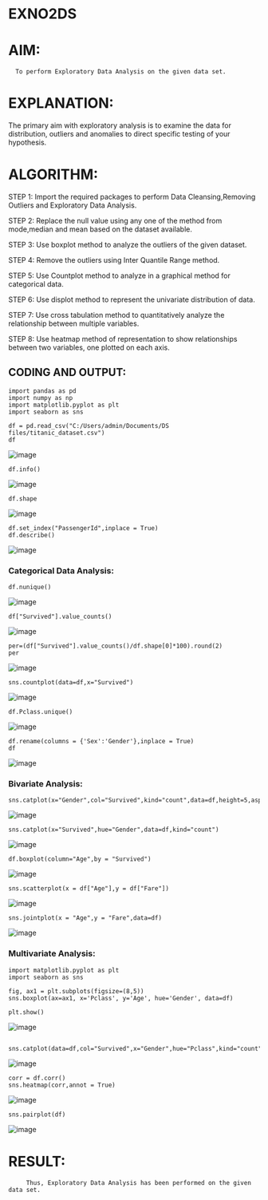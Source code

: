 # EXNO2DS
# AIM:
      To perform Exploratory Data Analysis on the given data set.
      
# EXPLANATION:
  The primary aim with exploratory analysis is to examine the data for distribution, outliers and anomalies to direct specific testing of your hypothesis.
  
# ALGORITHM:
STEP 1: Import the required packages to perform Data Cleansing,Removing Outliers and Exploratory Data Analysis.

STEP 2: Replace the null value using any one of the method from mode,median and mean based on the dataset available.

STEP 3: Use boxplot method to analyze the outliers of the given dataset.

STEP 4: Remove the outliers using Inter Quantile Range method.

STEP 5: Use Countplot method to analyze in a graphical method for categorical data.

STEP 6: Use displot method to represent the univariate distribution of data.

STEP 7: Use cross tabulation method to quantitatively analyze the relationship between multiple variables.

STEP 8: Use heatmap method of representation to show relationships between two variables, one plotted on each axis.

## CODING AND OUTPUT:
```
import pandas as pd
import numpy as np
import matplotlib.pyplot as plt
import seaborn as sns

df = pd.read_csv("C:/Users/admin/Documents/DS files/titanic_dataset.csv")
df
```

![image](https://github.com/user-attachments/assets/d390c47e-9824-4f3d-ad75-e30f558b71cb)

```
df.info()
```

![image](https://github.com/user-attachments/assets/29cd4a3d-f61a-4131-b4dd-faaeafa85a6c)

```
df.shape
```

![image](https://github.com/user-attachments/assets/cdcaa4ec-bc72-454c-ba74-1ce5db46feb0)

```
df.set_index("PassengerId",inplace = True)
df.describe()
```

![image](https://github.com/user-attachments/assets/31a7d3d9-fe28-4c96-a06c-388ce43327c4)

### Categorical Data Analysis:
```
df.nunique()
```

![image](https://github.com/user-attachments/assets/75975f59-31e4-4ed2-8242-27496eb023b1)

```
df["Survived"].value_counts()
```

![image](https://github.com/user-attachments/assets/98630691-e7d6-4b02-bbff-45321d869a70)

```
per=(df["Survived"].value_counts()/df.shape[0]*100).round(2)
per
```

![image](https://github.com/user-attachments/assets/e5714a29-3b4b-4193-94d0-daa4f63bc58d)

```
sns.countplot(data=df,x="Survived")
```

![image](https://github.com/user-attachments/assets/a84e95bb-a43e-4a46-a993-6aeaddfe1abf)

```
df.Pclass.unique()
```

![image](https://github.com/user-attachments/assets/413f815a-de2c-4839-bdf5-e652a4289f0a)

```
df.rename(columns = {'Sex':'Gender'},inplace = True)
df
```

![image](https://github.com/user-attachments/assets/c2389ccd-4549-470e-8459-9eddefcae11d)

### Bivariate Analysis:
```
sns.catplot(x="Gender",col="Survived",kind="count",data=df,height=5,aspect=.7)
```

![image](https://github.com/user-attachments/assets/6788947d-4d2b-48fd-9196-a1d9ece0d709)

```
sns.catplot(x="Survived",hue="Gender",data=df,kind="count")
```

![image](https://github.com/user-attachments/assets/864baa3b-fa91-482d-b635-ab56fce81189)

```
df.boxplot(column="Age",by = "Survived")
```

![image](https://github.com/user-attachments/assets/e83c7ad9-ff8c-43af-8e24-e6a26f0d33ed)

```
sns.scatterplot(x = df["Age"],y = df["Fare"])
```

![image](https://github.com/user-attachments/assets/e2efc271-5576-4568-a2fc-27ef7e6dcfc8)

```
sns.jointplot(x = "Age",y = "Fare",data=df)
```

![image](https://github.com/user-attachments/assets/a3dde832-44f9-4708-b5c2-63866e60fbde)

### Multivariate Analysis:
```
import matplotlib.pyplot as plt
import seaborn as sns

fig, ax1 = plt.subplots(figsize=(8,5))
sns.boxplot(ax=ax1, x='Pclass', y='Age', hue='Gender', data=df)

plt.show()
```

![image](https://github.com/user-attachments/assets/70e31ef0-42b8-4d01-8770-faf080dfea57)

```
 sns.catplot(data=df,col="Survived",x="Gender",hue="Pclass",kind="count")
```

![image](https://github.com/user-attachments/assets/d141f149-3c3a-4942-a284-085a1e9c4a94)

```
corr = df.corr()
sns.heatmap(corr,annot = True)
```

![image](https://github.com/user-attachments/assets/93dfd647-4c0b-4127-9fc6-9500489b220d)

```
sns.pairplot(df)
```

![image](https://github.com/user-attachments/assets/f8e99ad9-f7cb-494a-9f23-e960b2ccdcd3)



# RESULT:
         Thus, Exploratory Data Analysis has been performed on the given data set.
        
